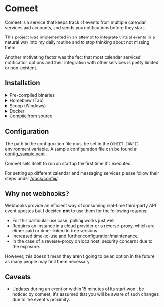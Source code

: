 # Comeet

Comeet is a service that keeps track of events from multiple calendar services and accounts, and sends you notifications before they start.

This project was implemented in an attempt to integrate virtual events in a natural way into my daily routine and to stop thinking about not missing them.

Another motivating factor was the fact that most calendar services' notification options and their integration with other services is pretty limited or non-existent.

## Installation

<details>
	<summary>Pre-compiled binaries</summary>

Linux, macOS, BSD and Windows pre-compiled binaries can be found [here](https://github.com/GGP1/comeet/releases).
</details>

<details>
	<summary>Homebrew (Tap)</summary>

```
brew install GGP1/tap/comeet
```
</details>

<details>
	<summary>Scoop (Windows)</summary>

```
scoop bucket add GGP1 https://github.com/GGP1/scoop-bucket.git
scoop install GGP1/comeet
```
or 
```
scoop install https://raw.githubusercontent.com/GGP1/scoop-bucket/master/bucket/comeet.json
```
</details>

<details>
	<summary>Docker</summary>

```
docker run -d gastonpalomeque/comeet -e COMEET_CONFIG=/config.yml -v /host/config/path:/config.yml
```
</details>

<details>
	<summary>Compile from source</summary>

> Requires Go 1.17 to be installed

```
git clone https://github.com/GGP1/comeet
cd comeet
go build main.go
```
</details>

## Configuration

The path to the configuration file must be set in the `COMEET_CONFIG` environment variable. A sample configuration file can be found at [config_sample.yaml](config_sample.yml).

Comeet sets itself to run on startup the first time it's executed.

For setting up different calendar and messaging services please follow their steps under [/docs/config/](/docs/config/).

## Why not webhooks?

Webhooks provide an efficient way of consuming real-time third-party API event updates but I decided **not** to use them for the following reasons:

- For this particular use case, polling works just well.
- Requires an instance in a cloud provider or a reverse-proxy, which are either paid or time-limited in free versions.
- Increased time-to-use and further configuration/maintenance.
- In the case of a reverse-proxy on localhost, security concerns due to the exposure.

However, this doesn't mean they aren't going to be an option in the future as many people may find them necessary.

## Caveats

- Updates during an event or within 15 minutes of its start won't be noticed by comeet, it's assumed that you will be aware of such changes due to the event's proximity.